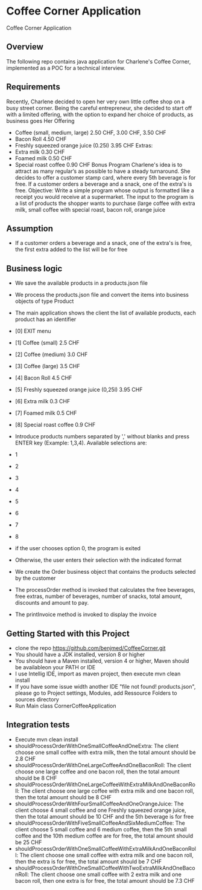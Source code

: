 # Coffee Corner Application
Coffee Corner Application

## Overview
The following repo contains java application for Charlene's Coffee Corner, implemented as a POC for a technical interview.

## Requirements
Recently, Charlene decided to open her very own little coffee shop on a busy street corner.
Being the careful entrepreneur, she decided to start off with a limited offering, with the option to expand her choice of products, as business goes
Her Offering
- Coffee (small, medium, large) 2.50 CHF, 3.00 CHF, 3.50 CHF
- Bacon Roll 4.50 CHF
- Freshly squeezed orange juice (0.25l) 3.95 CHF
  Extras:
- Extra milk 0.30 CHF
- Foamed milk 0.50 CHF
- Special roast coffee 0.90 CHF
  Bonus Program
  Charlene's idea is to attract as many regular‘s as possible to have a steady turnaround.
  She decides to offer a customer stamp card, where every 5th beverage is for free.
  If a customer orders a beverage and a snack, one of the extra's is free.
  Objective:
  Write a simple program whose output is formatted like a receipt you would receive at a supermarket.
  The input to the program is a list of products the shopper wants to purchase (large coffee with extra milk, small coffee with special roast, bacon roll, orange juice

## Assumption
- If a customer orders a beverage and a snack, one of the extra's is free, the first extra added to the list will be for free

## Business logic
- We save the available products in a products.json file
- We process the products.json file and convert the items into business objects of type Product
- The main application shows the client the list of available products, each product has an identifier


-  [0] EXIT menu
-  [1] Coffee (small) 2.5 CHF
-  [2] Coffee (medium) 3.0 CHF
-  [3] Coffee (large) 3.5 CHF
-  [4] Bacon Roll 4.5 CHF
-  [5] Freshly squeezed orange juice (0,25l) 3.95 CHF
-  [6] Extra milk 0.3 CHF
-  [7] Foamed milk 0.5 CHF
-  [8] Special roast coffee 0.9 CHF

-  Introduce products numbers separated by ',' without blanks and press ENTER key (Example: 1,3,4). Available selections are:
-  1
-  2
-  3
-  4
-  5
-  6
-  7
-  8
- if the user chooses option 0, the program is exited
- Otherwise, the user enters their selection with the indicated format
- We create the Order business object that contains the products selected by the customer
- The processOrder method is invoked that calculates the free beverages, free extras, number of beverages, number of snacks, total amount, discounts and amount to pay.
- The printInvoice method is invoked to display the invoice

## Getting Started with this Project

* clone the repo https://github.com/benjmed/CoffeeCorner.git
* You should have a JDK installed, version 8 or higher
* You should have a Maven installed, version 4 or higher, Maven should be availableon your PATH or IDE
* I use Intellig IDE, import as maven project, then execute mvn clean install
* If you have some issue width another IDE "file not found! products.json", please go to Project settings, Modules, add Ressource Folders to sources directory
* Run Main class CornerCoffeeApplication

## Integration tests
* Execute mvn clean install
* shouldProcessOrderWithOneSmallCoffeeAndOneExtra: The client choose one small coffee with extra milk, then the total amount should be 2.8 CHF
* shouldProcessOrderWithOneLargeCoffeeAndOneBaconRoll: The client choose one large coffee and one bacon roll, then the total amount should be 8 CHF
* shouldProcessOrderWithOneLargeCoffeeWithExtraMilkAndOneBaconRoll: The client choose one large coffee with extra milk and one bacon roll, then the total amount should be 8 CHF
* shouldProcessOrderWithFourSmallCoffeeAndOneOrangeJuice: The client choose 4 small coffee and one Freshly squeezed orange juice, then the total amount should be 10 CHF and the 5th beverage is for free
* shouldProcessOrderWithFiveSmallCoffeeAndSixMediumCoffee: The client choose 5 small coffee and 6 medium coffee, then the 5th small coffee and the 10th medium coffee are for free, the total amount should be 25 CHF
* shouldProcessOrderWithOneSmallCoffeeWithExtraMilkAndOneBaconRoll: The client choose one small coffee with extra milk and one bacon roll, then the extra is for free, the total amount should be 7 CHF
* shouldProcessOrderWithOneSmallCoffeeWithTwoExtraMilkAndOneBaconRoll: The client choose one small coffee with 2 extra milk and one bacon roll, then one extra is for free, the total amount should be 7.3 CHF



